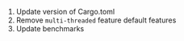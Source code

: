 1. Update version of Cargo.toml
2. Remove `multi-threaded` feature default features
3. Update benchmarks
